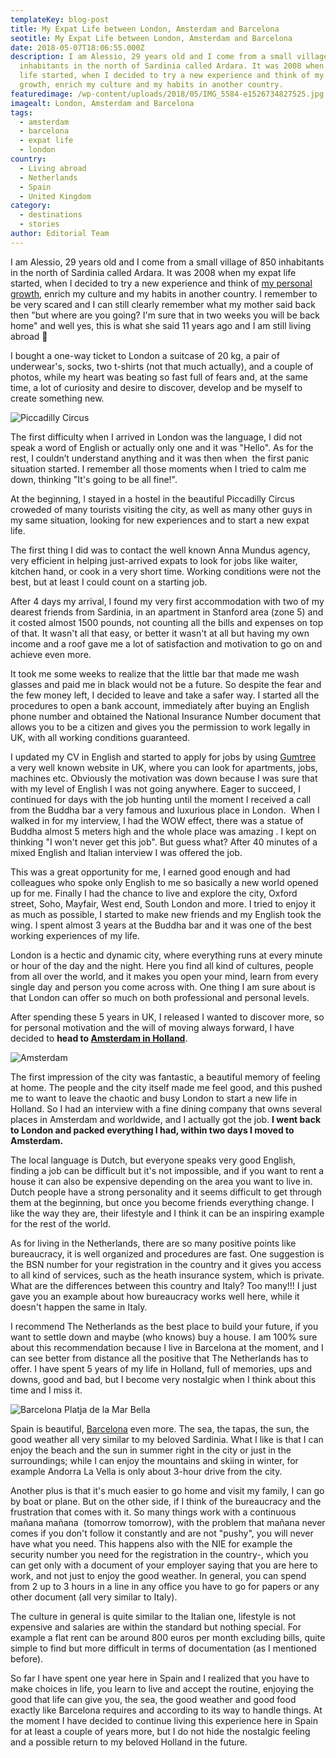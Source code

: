 ```yaml
---
templateKey: blog-post
title: My Expat Life between London, Amsterdam and Barcelona
seotitle: My Expat Life between London, Amsterdam and Barcelona
date: 2018-05-07T18:06:55.000Z
description: I am Alessio, 29 years old and I come from a small village of 850
  inhabitants in the north of Sardinia called Ardara. It was 2008 when my expat
  life started, when I decided to try a new experience and think of my personal
  growth, enrich my culture and my habits in another country.
featuredimage: /wp-content/uploads/2018/05/IMG_5584-e1526734827525.jpg
imagealt: London, Amsterdam and Barcelona
tags:
  - amsterdam
  - barcelona
  - expat life
  - london
country:
  - Living abroad
  - Netherlands
  - Spain
  - United Kingdom
category:
  - destinations
  - stories
author: Editorial Team
---
```

I am Alessio, 29 years old and I come from a small village of 850 inhabitants in the north of Sardinia called Ardara. It was 2008 when my expat life started, when I decided to try a new experience and think of [my personal growth](https://www.thexpatmagazine.com/blog/2020-04-29-how-to-grow-professionally-while-in-quarantine/), enrich my culture and my habits in another country. I remember to be very scared and I can still clearly remember what my mother said back then "but where are you going? I'm sure that in two weeks you will be back home" and well yes, this is what she said 11 years ago and I am still living abroad 🙂

I bought a one-way ticket to London a suitcase of 20 kg, a pair of underwear's, socks, two t-shirts (not that much actually), and a couple of photos, while my heart was beating so fast full of fears and, at the same time, a lot of curiosity and desire to discover, develop and be myself to create something new.

![Piccadilly Circus](/img/uploads/2018/05/13179056_10209827410110480_6073801087843175313_n.jpg)

The first difficulty when I arrived in London was the language, I did not speak a word of English or actually only one and it was "Hello". As for the rest, I couldn’t understand anything and it was then when  the first panic situation started. I remember all those moments when I tried to calm me down, thinking "It's going to be all fine!".

At the beginning, I stayed in a hostel in the beautiful Piccadilly Circus croweded of many tourists visiting the city, as well as many other guys in my same situation, looking for new experiences and to start a new expat life.

The first thing I did was to contact the well known Anna Mundus agency, very efficient in helping just-arrived expats to look for jobs like waiter, kitchen hand, or cook in a very short time. Working conditions were not the best, but at least I could count on a starting job.

After 4 days my arrival, I found my very first accommodation with two of my dearest friends from Sardinia, in an apartment in Stanford area (zone 5) and it costed almost 1500 pounds, not counting all the bills and expenses on top of that. It wasn't all that easy, or better it wasn't at all but having my own income and a roof gave me a lot of satisfaction and motivation to go on and achieve even more.

It took me some weeks to realize that the little bar that made me wash glasses and paid me in black would not be a future. So despite the fear and the few money left, I decided to leave and take a safer way. I started all the procedures to open a bank account, immediately after buying an English phone number and obtained the National Insurance Number document that allows you to be a citizen and gives you the permission to work legally in UK, with all working conditions guaranteed.

I updated my CV in English and started to apply for jobs by using [Gumtree](https://www.gumtree.com)  a very well known website in UK, where you can look for apartments, jobs, machines etc. Obviously the motivation was down because I was sure that with my level of English I was not going anywhere. Eager to succeed, I continued for days with the job hunting until the moment I received a call from the Buddha bar a very famous and luxurious place in London.  When I walked in for my interview, I had the WOW effect, there was a statue of Buddha almost 5 meters high and the whole place was amazing . I kept on thinking "I won't never get this job". But guess what? After 40 minutes of a mixed English and Italian interview I was offered the job.

This was a great opportunity for me, I earned good enough and had colleagues who spoke only English to me so basically a new world opened up for me. Finally I had the chance to live and explore the city, Oxford street, Soho, Mayfair, West end, South London and more. I tried to enjoy it as much as possible, I started to make new friends and my English took the wing. I spent almost 3 years at the Buddha bar and it was one of the best working experiences of my life.

London is a hectic and dynamic city, where everything runs at every minute or hour of the day and the night. Here you find all kind of cultures, people from all over the world, and it makes you open your mind, learn from every single day and person you come across with. One thing I am sure about is that London can offer so much on both professional and personal levels.

After spending these 5 years in UK, I released I wanted to discover more, so for personal motivation and the will of moving always forward, I have decided to **head to [Amsterdam in Holland](https://www.thexpatmagazine.com/blog/2020-06-25-which-city-is-better-between-rotterdam-and-amsterdam/)**.

![Amsterdam](/img/uploads/2018/05/ams3.jpeg)

The first impression of the city was fantastic, a beautiful memory of feeling at home. The people and the city itself made me feel good, and this pushed me to want to leave the chaotic and busy London to start a new life in Holland. So I had an interview with a fine dining company that owns several places in Amsterdam and worldwide, and I actually got the job. **I went back to London and packed everything I had, within two days I moved to Amsterdam.**

The local language is Dutch, but everyone speaks very good English, finding a job can be difficult but it's not impossible, and if you want to rent a house it can also be expensive depending on the area you want to live in.<br /> Dutch people have a strong personality and it seems difficult to get through them at the beginning, but once you become friends everything change. I like the way they are, their lifestyle and I think it can be an inspiring example for the rest of the world.

As for living in the Netherlands, there are so many positive points like bureaucracy, it is well organized and procedures are fast. One suggestion is the BSN number for your registration in the country and it gives you access to all kind of services, such as the heath insurance system, which is private. What are the differences between this country and Italy? Too many!!! I just gave you an example about how bureaucracy works well here, while it doesn't happen the same in Italy.

I recommend The Netherlands as the best place to build your future, if you want to settle down and maybe (who knows) buy a house. I am 100% sure about this recommendation because I live in Barcelona at the moment, and I can see better from distance all the positive that The Netherlands has to offer. I have spent 5 years of my life in Holland, full of memories, ups and downs, good and bad, but I become very nostalgic when I think about this time and I miss it.

![Barcelona Platja de la Mar Bella](/img/uploads/2018/05/BCN1-e1526040121697.jpeg)

Spain is beautiful, [Barcelona](https://www.thexpatmagazine.com/blog/2019-07-29-what-i-learned-from-taking-the-metro-with-a-baby/) even more. The sea, the tapas, the sun, the good weather all very similar to my beloved Sardinia. What I like is that I can enjoy the beach and the sun in summer right in the city or just in the surroundings; while I can enjoy the mountains and skiing in winter, for example Andorra La Vella is only about 3-hour drive from the city.

Another plus is that it's much easier to go home and visit my family, I can go by boat or plane. But on the other side, if I think of the bureaucracy and the frustration that comes with it. So many things work with a continuous mañana mañana  (tomorrow tomorrow), with the problem that mañana never comes if you don't follow it constantly and are not "pushy", you will never have what you need. This happens also with the NIE for example the security number you need for the registration in the country-, which you can get only with a document of your employer saying that you are here to work, and not just to enjoy the good weather. In general, you can spend from 2 up to 3 hours in a line in any office you have to go for papers or any other document (all very similar to Italy).

The culture in general is quite similar to the Italian one, lifestyle is not expensive and salaries are within the standard but nothing special. For example a flat rent can be around 800 euros per month excluding bills, quite simple to find but more difficult in terms of documentation (as I mentioned before).

So far I have spent one year here in Spain and I realized that you have to make choices in life, you learn to live and accept the routine, enjoying the good that life can give you, the sea, the good weather and good food exactly like Barcelona requires and according to its way to handle things. At the moment I have decided to continue living this experience here in Spain for at least a couple of years more, but I do not hide the nostalgic feeling and a possible return to my beloved Holland in the future.